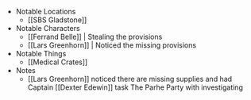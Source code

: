    
- Notable Locations 
	- [[SBS Gladstone]]
- Notable Characters 
	- [[Ferrand Belle]] | Stealing the provisions
	- [[Lars Greenhorn]] | Noticed the missing provisions
- Notable Things 
	- [[Medical Crates]]
- Notes 
	- [[Lars Greenhorn]] noticed there are missing supplies and had Captain [[Dexter Edewin]] task The Parhe Party with investigating





